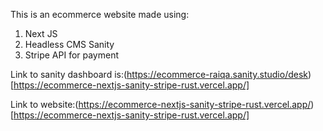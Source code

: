 This is an ecommerce website made using:

1. Next JS
2. Headless CMS Sanity
3. Stripe API for payment


Link to sanity dashboard is:(https://ecommerce-raiqa.sanity.studio/desk) [https://ecommerce-nextjs-sanity-stripe-rust.vercel.app/]


Link to website:(https://ecommerce-nextjs-sanity-stripe-rust.vercel.app/) [https://ecommerce-nextjs-sanity-stripe-rust.vercel.app/]
